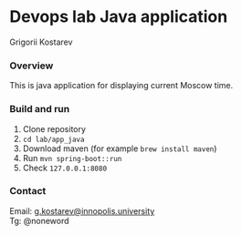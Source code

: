 # Devops lab Java application
Grigorii Kostarev

### Overview
This is java application for displaying current Moscow time.

### Build and run
1. Clone repository
2. `cd lab/app_java`
3. Download maven (for example `brew install maven`)
4. Run `mvn spring-boot::run`
5. Check `127.0.0.1:8080`

### Contact
Email: g.kostarev@innopolis.university  
Tg: @noneword